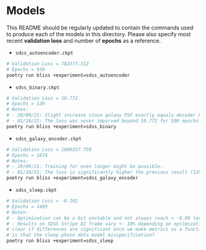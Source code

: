 # Models

This README should be regularly updated to contain the commands used to produce each of the models
in this directory. Please also specify most recent **validation loss** and number of
**epochs** as a reference.

* ``sdss_autoencoder.ckpt``

```bash
# Validation Loss = 782377.312
# Epochs = 939
poetry run bliss +experiment=sdss_autoencoder
```

* ``sdss_binary.ckpt``

```bash
# Validation Loss = 10.772
# Epochs = 139
# Notes:
# - 20/09/21: Slight increase since galaxy PSF exactly equals decoder PSF
# - 01/10/21: The loss was never imporved beyond 10.772 for 500 epochs
poetry run bliss +experiment=sdss_binary
```

* ``sdss_galaxy_encoder.ckpt``

```bash
# Validation Loss = 1609357.750
# Epochs = 1674
# Notes:
# - 20/09/21: Training for even longer might be possible.
# - 01/10/21: The loss is significantly higher the previous result (1293265.525)
poetry run bliss +experiment=sdss_galaxy_encoder
```

* ``sdss_sleep.ckpt``

```bash
# Validation Loss = -0.102
# Epochs = 1499
# Notes:
# - Optimization can be a bit unstable and not always reach < -0.09 level (which seems to be significant cutoff)
# - Results on SDSS Stripe 82 frame vary +- 10% depending on optimization (at least current metrics), might become
# clear if differences are significant once we make metrics as a function of magnitude. Another possibility
# is that the sleep phase data model misspecification?
poetry run bliss +experiment=sdss_sleep
```
